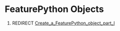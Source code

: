 # FeaturePython Objects

1.  REDIRECT [Create\_a\_FeaturePython\_object\_part\_I](Create_a_FeaturePython_object_part_I.md)

